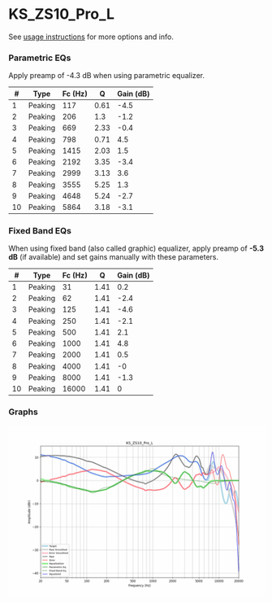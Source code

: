 # KS_ZS10_Pro_L
See [usage instructions](https://github.com/jaakkopasanen/AutoEq#usage) for more options and info.

### Parametric EQs
Apply preamp of -4.3 dB when using parametric equalizer.

|   # | Type    |   Fc (Hz) |    Q |   Gain (dB) |
|-----|---------|-----------|------|-------------|
|   1 | Peaking |       117 | 0.61 |        -4.5 |
|   2 | Peaking |       206 | 1.3  |        -1.2 |
|   3 | Peaking |       669 | 2.33 |        -0.4 |
|   4 | Peaking |       798 | 0.71 |         4.5 |
|   5 | Peaking |      1415 | 2.03 |         1.5 |
|   6 | Peaking |      2192 | 3.35 |        -3.4 |
|   7 | Peaking |      2999 | 3.13 |         3.6 |
|   8 | Peaking |      3555 | 5.25 |         1.3 |
|   9 | Peaking |      4648 | 5.24 |        -2.7 |
|  10 | Peaking |      5864 | 3.18 |        -3.1 |

### Fixed Band EQs
When using fixed band (also called graphic) equalizer, apply preamp of **-5.3 dB** (if available) and set gains manually with these parameters.

|   # | Type    |   Fc (Hz) |    Q |   Gain (dB) |
|-----|---------|-----------|------|-------------|
|   1 | Peaking |        31 | 1.41 |         0.2 |
|   2 | Peaking |        62 | 1.41 |        -2.4 |
|   3 | Peaking |       125 | 1.41 |        -4.6 |
|   4 | Peaking |       250 | 1.41 |        -2.1 |
|   5 | Peaking |       500 | 1.41 |         2.1 |
|   6 | Peaking |      1000 | 1.41 |         4.8 |
|   7 | Peaking |      2000 | 1.41 |         0.5 |
|   8 | Peaking |      4000 | 1.41 |        -0   |
|   9 | Peaking |      8000 | 1.41 |        -1.3 |
|  10 | Peaking |     16000 | 1.41 |         0   |

### Graphs
![](./KS_ZS10_Pro_L.png)
